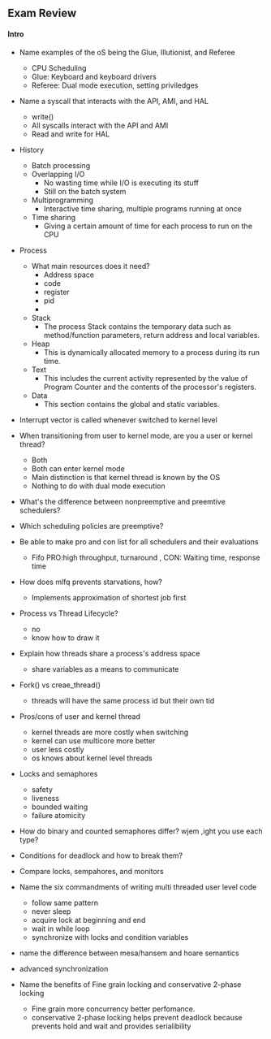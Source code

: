 ## Exam Review
#### Intro
- Name examples of the oS being the Glue, Illutionist, and Referee
    - CPU Scheduling
    - Glue: Keyboard and keyboard drivers
    - Referee: Dual mode execution, setting priviledges
- Name a syscall that interacts with the API, AMI, and HAL
    - write() 
    - All syscalls interact with the API and AMI
    - Read and write for HAL

- History
    - Batch processing
    - Overlapping I/O
        - No wasting time while I/O is executing its stuff
        - Still on the batch system
    - Multiprogramming
        - Interactive time sharing, multiple programs running at once
    - Time sharing
        - Giving a certain amount of time for each process to run on the CPU

- Process
    - What main resources does it need?
        - Address space
        - code
        - register
        - pid
        - 
    - Stack
        - The process Stack contains the temporary data such as method/function parameters, return address and local variables.	
    - Heap
        - This is dynamically allocated memory to a process during its run time.
    - Text
        - This includes the current activity represented by the value of Program Counter and the contents of the processor's registers.
    - Data
        - This section contains the global and static variables.

- Interrupt vector is called whenever switched to kernel level
- When transitioning from user to kernel mode, are you a user or kernel thread?
    - Both
    - Both can enter kernel mode
    - Main distinction is that kernel thread is known by the OS
    - Nothing to do with dual mode execution

- What's the difference between nonpreemptive and preemtive schedulers?
- Which scheduling policies are preemptive?
- Be able to make pro and con list for all schedulers and their evaluations
    - Fifo PRO:high throughput, turnaround , CON: Waiting time, response time

- How does mlfq prevents starvations, how?
    - Implements approximation of shortest job first

- Process vs Thread Lifecycle?
    - no
    - know how to draw it

- Explain how threads share a process's address space
    - share variables as a means to communicate

- Fork() vs creae_thread()
    - threads will have the same process id but their own tid

- Pros/cons of user and kernel thread
    - kernel threads are more costly when switching 
    - kernel can use multicore more better
    - user less costly
    - os knows about kernel level threads

- Locks and semaphores
    - safety
    - liveness
    - bounded waiting
    - failure atomicity

- How do binary and counted semaphores differ? wjem ,ight you use each type?
- Conditions for deadlock and how to break them?
- Compare locks, sempahores, and monitors
- Name the six commandments of writing multi threaded user level code
    - follow same pattern
    - never sleep
    - acquire lock at beginning and end
    - wait in while loop
    - synchronize with locks and condition variables

- name the difference between mesa/hansem and hoare semantics

- advanced synchronization
- Name the benefits of Fine grain locking and conservative 2-phase locking
    - Fine grain more concurrency better perfomance. 
    - conservative 2-phase locking helps prevent deadlock because prevents hold and wait and provides serialibility